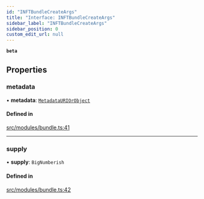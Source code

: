 ```yaml
---
id: "INFTBundleCreateArgs"
title: "Interface: INFTBundleCreateArgs"
sidebar_label: "INFTBundleCreateArgs"
sidebar_position: 0
custom_edit_url: null
---
```


**`beta`**

## Properties

### metadata

• **metadata**: [`MetadataURIOrObject`](../modules#metadatauriorobject)

#### Defined in

[src/modules/bundle.ts:41](https://github.com/PrasoonPratham/nftlabs-sdk-ts/blob/ff1ad69/src/modules/bundle.ts#L41)

___

### supply

• **supply**: `BigNumberish`

#### Defined in

[src/modules/bundle.ts:42](https://github.com/PrasoonPratham/nftlabs-sdk-ts/blob/ff1ad69/src/modules/bundle.ts#L42)
